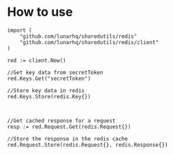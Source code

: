 How to use
=============

	import (
		"github.com/lunarhq/sharedutils/redis"
		"github.com/lunarhq/sharedutils/redis/client"
	)

	red := client.New()

	//Get key data from secretToken
	red.Keys.Get("secretToken")

	//Store key data in redis
	red.Keys.Store(redis.Key{})



	//Get cached response for a request
	resp := red.Request.Get(redis.Request{})

	//Store the response in the redis cache
	red.Request.Store(redis.Request{}, redis.Response{})
